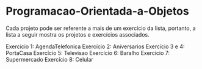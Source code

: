 # Programacao-Orientada-a-Objetos
Cada projeto pode ser referente a mais de um exercício da lista, portanto, a lista a seguir mostra os projetos e exercícios associados.

Exercício 1: AgendaTelefonica
Exercício 2: Aniversarios
Exercício 3 e 4: PortaCasa
Exercício 5: Televisao
Exercício 6: Baralho
Exercício 7: Supermercado
Exercício 8: Celular